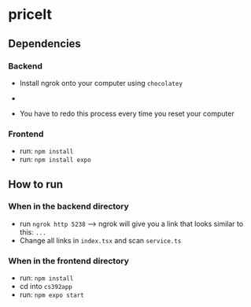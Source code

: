 # priceIt

## Dependencies
### Backend
- Install ngrok onto your computer using `chocolatey`
- 

- You have to redo this process every time you reset your computer

### Frontend
- run: `npm install`
- run: `npm install expo`

## How to run
### When in the backend directory
- run `ngrok http 5238` --> ngrok will give you a link that looks similar to this: `...`
- Change all links in `index.tsx` and scan `service.ts`

### When in the frontend directory
- run: `npm install`
- cd into `cs392app`
- run: `npm expo start`
